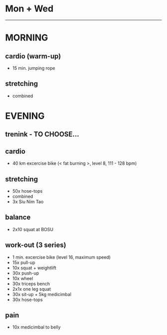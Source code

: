 # Mon + Wed
---
# MORNING
## cardio (warm-up)
* 15 min. jumping rope
## stretching
* combined
# EVENING
## trenink - TO CHOOSE...
## cardio
* 40 km excercise bike (< fat burning >, level 8, 111 - 128 bpm)
## stretching
* 50x hose-tops
* combined
* 3x Siu Nim Tao
## balance
* 2x10 squat at BOSU
## work-out (3 series)
* 1 min. excercise bike (level 16, maximum speed)
* 15x pull-up
* 10x squat + weightlift
* 30x push-up
* 10x wheel
* 30x triceps bench
* 2x1x one leg squat
* 30x sit-up + 5kg medicimbal
* 30x hose-tops
## pain
- 10x medicimbal to belly
